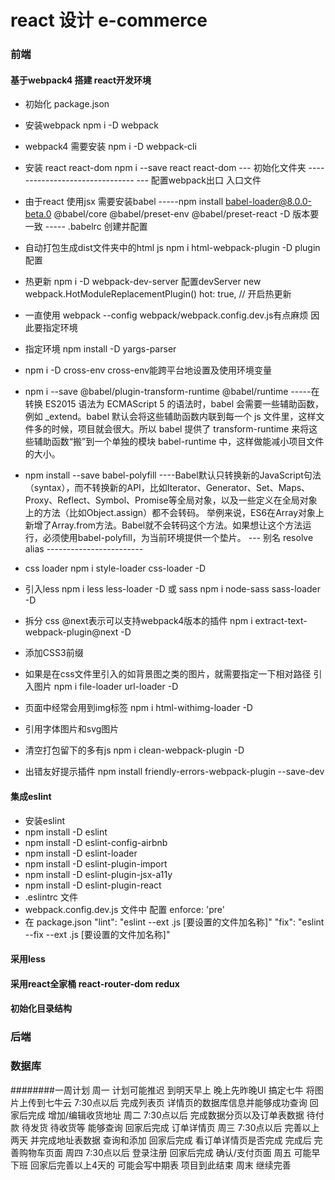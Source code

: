 # react 设计 e-commerce
### 前端
#### 基于webpack4 搭建 react开发环境
- 初始化 package.json
- 安装webpack npm i -D webpack
- webpack4 需要安装 npm i -D webpack-cli
- 安装 react react-dom npm i --save react react-dom 
--- 初始化文件夹 -------------------------------
--- 配置webpack出口 入口文件
- 由于react 使用jsx 需要安装babel
-----npm install babel-loader@8.0.0-beta.0 @babel/core @babel/preset-env @babel/preset-react -D 版本要一致
----- .babelrc 创建并配置
- 自动打包生成dist文件夹中的html js npm i html-webpack-plugin -D plugin配置
- 热更新  npm i -D webpack-dev-server 配置devServer new webpack.HotModuleReplacementPlugin()   hot: true, // 开启热更新
- 一直使用 webpack --config webpack/webpack.config.dev.js有点麻烦 因此要指定环境
- 指定环境 npm install -D yargs-parser
- npm i -D cross-env cross-env能跨平台地设置及使用环境变量
- npm i --save @babel/plugin-transform-runtime @babel/runtime
-----在转换 ES2015 语法为 ECMAScript 5 的语法时，babel 会需要一些辅助函数，例如 _extend。babel 默认会将这些辅助函数内联到每一个 js 文件里，这样文件多的时候，项目就会很大。所以 babel 提供了 transform-runtime 来将这些辅助函数“搬”到一个单独的模块 babel-runtime 中，这样做能减小项目文件的大小。
- npm install --save babel-polyfill
----Babel默认只转换新的JavaScript句法（syntax），而不转换新的API，比如Iterator、Generator、Set、Maps、Proxy、Reflect、Symbol、Promise等全局对象，以及一些定义在全局对象上的方法（比如Object.assign）都不会转码。
举例来说，ES6在Array对象上新增了Array.from方法。Babel就不会转码这个方法。如果想让这个方法运行，必须使用babel-polyfill，为当前环境提供一个垫片。
--- 别名 resolve alias ------------------------
- css loader npm i style-loader css-loader -D
- 引入less  npm i less less-loader -D 或 sass npm i node-sass sass-loader -D
- 拆分 css @next表示可以支持webpack4版本的插件  npm i extract-text-webpack-plugin@next -D
- 添加CSS3前缀
- 如果是在css文件里引入的如背景图之类的图片，就需要指定一下相对路径 引入图片 npm i file-loader url-loader -D
- 页面中经常会用到img标签 npm i html-withimg-loader -D
- 引用字体图片和svg图片

- 清空打包留下的多有js npm i clean-webpack-plugin -D

- 出错友好提示插件 npm install friendly-errors-webpack-plugin --save-dev
#### 集成eslint
- 安装eslint 
- npm install -D eslint 
- npm install -D eslint-config-airbnb 
- npm install -D eslint-loader  
- npm install -D eslint-plugin-import 
- npm install -D eslint-plugin-jsx-a11y 
- npm install -D eslint-plugin-react
- .eslintrc 文件
- webpack.config.dev.js 文件中 配置 enforce: 'pre'
- 在 package.json "lint": "eslint --ext .js [要设置的文件加名称]"  "fix": "eslint --fix --ext .js [要设置的文件加名称]"
#### 采用less
#### 采用react全家桶 react-router-dom redux
#### 初始化目录结构
### 后端
### 数据库





########一周计划
周一 计划可能推迟 到明天早上 晚上先昨晚UI  搞定七牛 将图片上传到七牛云
7:30点以后 完成列表页 详情页的数据库信息并能够成功查询   回家后完成    增加/编辑收货地址
周二 7:30点以后 完成数据分页以及订单表数据 待付款 待发货 待收货等 能够查询  回家后完成    订单详情页
周三 7:30点以后 完善以上两天 并完成地址表数据 查询和添加  回家后完成  看订单详情页是否完成 完成后 完善购物车页面
周四 7:30点以后 登录注册  回家后完成 确认/支付页面
周五 可能早下班 回家后完善以上4天的 可能会写中期表             项目到此结束 
周末 继续完善

